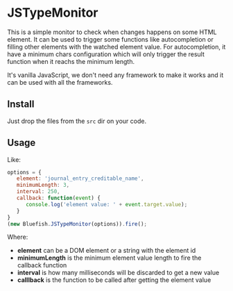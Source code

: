 # JSTypeMonitor

This is a simple monitor to check when changes happens on some HTML element.
It can be used to trigger some functions like autocompletion or filling other
elements with the watched element value. For autocompletion, it have a minimum
chars configuration which will only trigger the result function when it reachs
the minimum length.

It's vanilla JavaScript, we don't need any framework to make it works and it can
be used with all the frameworks.

## Install

Just drop the files from the `src` dir on your code.

## Usage

Like: 

```javascript
options = { 
   element: 'journal_entry_creditable_name', 
   minimumLength: 3, 
   interval: 250, 
   callback: function(event) {
      console.log('element value: ' + event.target.value);
   }
}
(new Bluefish.JSTypeMonitor(options)).fire();
```

Where:

- **element** can be a DOM element or a string with the element id
- **minimumLength** is the minimum element value length to fire the callback function
- **interval** is how many milliseconds will be discarded to get a new value
- **calllback** is the function to be called after getting the element value

